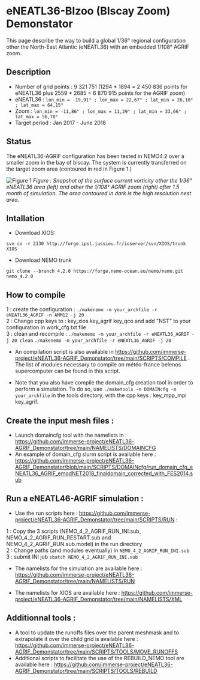 # eNEATL36-BIzoo (BIscay Zoom) Demonstator

This page describe the way to build a global 1/36° regional configuration other the North-East Atlantic (eNEATL36) with an embedded 1/108° AGRIF zoom.

## Description

* Number of grid points : 9 321 751 (1294 * 1894 = 2 450 836 points for eNEATL36 plus 2559 * 2685 = 6 870 915 points for the AGRIF zoom)
* eNEATL36 : `lon_min = -19,91° ; lon_max = 22,67° ; lat_min = 26,10° ; lat_max = 64,15°`
* Zoom : `lon_min = -11,86° ; lon_max = 11,29° ; lat_min = 33,66° ; lat_max = 56,70°`
* Target period : Jan 2017 - June 2018

## Status

The eNEATL36-AGRIF configuration has been tested in NEMO4.2 over a smaller zoom in the bay of biscay. The system is currently transferred on the target zoom area (contoured in red in Figure 1.)

![Figure 1](https://github.com/immerse-project/eNEATL36-AGRIF_Demonstator/blob/main/FIGURES/figure_AGRIF.png)
_Figure : Snapshot of the surface current vorticity other the 1/36° eNEATL36 area (left) and other the 1/108° AGRIF zoom (right) after 1.5 month of simulation. The area contoured in dark is the high resolution nest area._

## Intallation

* Download XIOS:

`svn co -r 2130 http://forge.ipsl.jussieu.fr/ioserver/svn/XIOS/trunk XIOS`

* Download NEMO trunk

`git clone --branch 4.2.0 https://forge.nemo-ocean.eu/nemo/nemo.git nemo_4.2.0`


## How to compile

 
  1 : create the configuration : `./makenemo -m your_archfile -r eNEATL36_AGRIF -n AMM12 -j 20`   
  2 : Change cpp keys to : key_xios key_agrif key_qco and add "NST" to your configuration in work_cfg.txt file   
  3 : clean and recompile : 
  `./makenemo -m your_archfile -r eNEATL36_AGRIF -j 20 clean`
  `./makenemo -m your_archfile -r eNEATL36_AGRIF -j 20`   
  
* An compilation script is also available in https://github.com/immerse-project/eNEATL36-AGRIF_Demonstator/tree/main/SCRIPTS/COMPILE . The list of modules necessary to compile on météo-france belenos supercomputer can be found in this script.

* Note that you also have compile the domain_cfg creation tool in order to perform a simulation. To do so, use `./maketools -n DOMAINcfg -m your_archfile` in the tools directory, with the cpp keys : key_mpp_mpi key_agrif.

## Create the input mesh files : 

* Launch domaincfg tool with the namelists in :
https://github.com/immerse-project/eNEATL36-AGRIF_Demonstator/tree/main/NAMELISTS/DOMAINCFG
* An example of domain_cfg slurm script is available here : 
https://github.com/immerse-project/eNEATL36-AGRIF_Demonstator/blob/main/SCRIPTS/DOMAINcfg/run_domain_cfg_eNEATL36_AGRIF_emodNET2018_finaldomain_corrected_with_FES2014.sub

## Run a eNEATL46-AGRIF simulation : 

* Use the run scripts here : 
https://github.com/immerse-project/eNEATL36-AGRIF_Demonstator/tree/main/SCRIPTS/RUN :   

1 : Copy the 3 scripts (NEMO_4_2_AGRIF_RUN_INI.sub, NEMO_4_2_AGRIF_RUN_RESTART.sub and NEMO_4_2_AGRIF_RUN.sub.model) in the run directory   
2 : Change paths (and modules eventually) in `NEMO_4_2_AGRIF_RUN_INI.sub`   
3 : submit INI job `sbatch NEMO_4_2_AGRIF_RUN_INI.sub`  

* The namelists for the simulation are available here : 
https://github.com/immerse-project/eNEATL36-AGRIF_Demonstator/tree/main/NAMELISTS/RUN 

* The namelists for XIOS are available here : 
https://github.com/immerse-project/eNEATL36-AGRIF_Demonstator/tree/main/NAMELISTS/XML


## Additionnal tools : 

* A tool to update the runoffs files over the parent meshmask and to extrapolate it over the child grid is available here : https://github.com/immerse-project/eNEATL36-AGRIF_Demonstator/tree/main/SCRIPTS/TOOLS/MOVE_RUNOFFS
* Additional scripts to facilitate the use of the REBUILD_NEMO tool are available here : https://github.com/immerse-project/eNEATL36-AGRIF_Demonstator/tree/main/SCRIPTS/TOOLS/REBUILD
